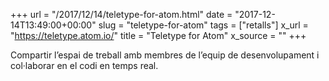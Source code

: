 +++
url = "/2017/12/14/teletype-for-atom.html"
date = "2017-12-14T13:49:00+00:00"
slug = "teletype-for-atom"
tags = ["retalls"]
x_url = "https://teletype.atom.io/"
title = "Teletype for Atom"
x_source = ""
+++


Compartir l’espai de treball amb membres de l’equip de desenvolupament i col·laborar en el codi en temps real.

